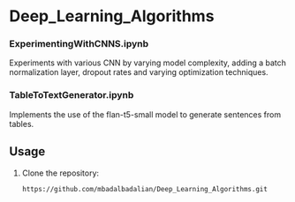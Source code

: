 # Deep_Learning_Algorithms

### ExperimentingWithCNNS.ipynb

Experiments with various CNN by varying model complexity, adding a batch normalization layer, dropout rates and varying optimization techniques. 

### TableToTextGenerator.ipynb

Implements the use of the flan-t5-small model to generate sentences from tables.

## Usage

1. Clone the repository:
   ```bash
   https://github.com/mbadalbadalian/Deep_Learning_Algorithms.git
